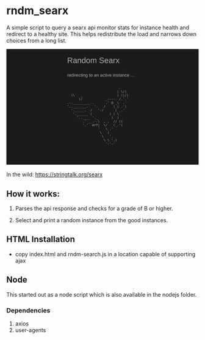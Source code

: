 # rndm_searx

A simple script to query a searx api monitor stats for instance health and redirect to a healthy site. This helps redistribute the load and narrows down choices from a long list.

![random searx screen](random-searx.png)


In the wild: https://stringtalk.org/searx

## How it works:

1. Parses the api response and checks for a grade of B
   or higher.

2. Select and print a random instance from the good instances.

## HTML Installation

-  copy index.html and rndm-search.js in a location capable of supporting ajax

## Node

This started out as a node script which is also available in the nodejs folder.

### Dependencies

1. axios
2. user-agents
